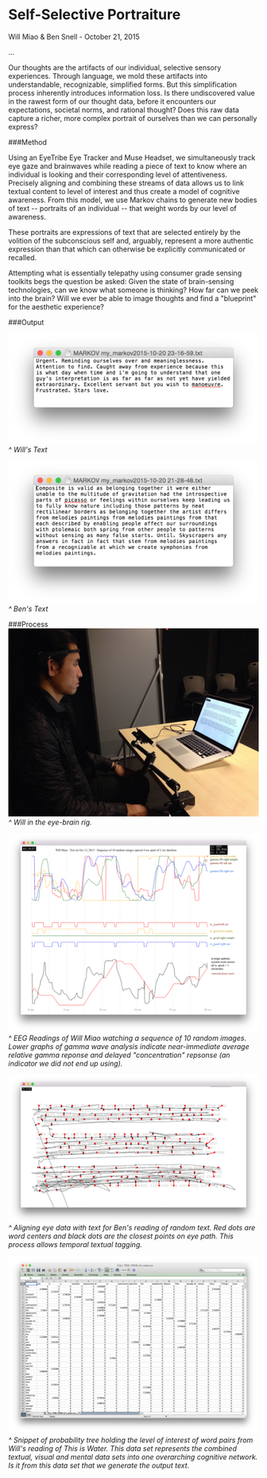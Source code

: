 # Self-Selective Portraiture
Will Miao & Ben Snell - October 21, 2015

...

Our thoughts are the artifacts of our individual, selective sensory experiences. Through language, we mold these artifacts into understandable, recognizable, simplified forms. But this simplification process inherently introduces information loss. Is there undiscovered value in the rawest form of our thought data, before it encounters our expectations, societal norms, and rational thought? Does this raw data capture a richer, more complex portrait of ourselves than we can personally express? 


###Method

Using an EyeTribe Eye Tracker and Muse Headset, we simultaneously track eye gaze and brainwaves while reading a piece of text to know where an individual is looking and their corresponding level of attentiveness. Precisely aligning and combining these streams of data allows us to link textual content to level of interest and thus create a model of cognitive awareness. From this model, we use Markov chains to generate new bodies of text -- portraits of an individual -- that weight words by our level of awareness. 

These portraits are expressions of text that are selected entirely by the volition of the subconscious self and, arguably, represent a more authentic expression than that which can otherwise be explicitly communicated or recalled.

Attempting what is essentially telepathy using consumer grade sensing toolkits begs the question be asked: Given the state of brain-sensing technologies, can we know what someone is thinking? How far can we peek into the brain? Will we ever be able to image thoughts and find a "blueprint" for the aesthetic experience?


###Output

![will_text](assets/will_mkc.png)
*^ Will's Text*

![ben_text](assets/ben_mkc.png)
*^ Ben's Text*

###Process
![will_test](assets/will_test.jpg)
*^ Will in the eye-brain rig.*

![will_conc](assets/will_10.png)
*^ EEG Readings of Will Miao watching a sequence of 10 random images. Lower graphs of gamma wave analysis indicate near-immediate average relative gamma reponse and delayed "concentration" repsonse (an indicator we did not end up using).*

![text_sample](assets/gaze_dots.png)
*^ Aligning eye data with text for Ben's reading of random text. Red dots are word centers and black dots are the closest points on eye path. This process allows temporal textual tagging.*

![full_tree](assets/full_water_prob.png)
*^ Snippet of probability tree holding the level of interest of word pairs from Will's reading of This is Water. This data set represents the combined textual, visual and mental data sets into one overarching cognitive network. Is it from this data set that we generate the output text.*